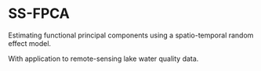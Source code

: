 # SS-FPCA

Estimating functional principal components using a spatio-temporal random effect model. 

With application to remote-sensing lake water quality data.
